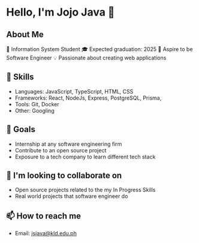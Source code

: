 # Hello, I'm Jojo Java 👋

## About Me
📖 Information System Student
🎓 Expected graduation: 2025
🚀 Aspire to be Software Engineer
💡  Passionate about creating web applications

## 🔨 Skills
- Languages: JavaScript, TypeScript, HTML, CSS
- Frameworks: React, NodeJs, Express, PostgreSQL, Prisma, 
- Tools: Git, Docker
- Other: Googling

## 🎯 Goals
- Internship at any software engineering firm
- Contribute to an open source project
- Exposure to a tech company to learn different tech stack

## 🤝 I'm looking to collaborate on
- Open source projects related to the my In Progress Skills
- Real world projects that software engineer do

## 📫 How to reach me
- Email: jsjava@kld.edu.ph

<!--
## 🔭 Current Projects
- [ERNI Progressive Web Apps]
- [ERNI Swiss Web Apps]

## ⚡ Fun fact
- [Something interesting about yourself or your journey in tech]
<!--
**Joawesome7/Joawesome7** is a ✨ _special_ ✨ repository because its `README.md` (this file) appears on your GitHub profile.

Here are some ideas to get you started:

- 🔭 I’m currently working on ...
- 🌱 I’m currently learning ...
- 👯 I’m looking to collaborate on ...
- 🤔 I’m looking for help with ...
- 💬 Ask me about ...
- 📫 How to reach me: ...
- 😄 Pronouns: ...
- ⚡ Fun fact: ...
-->

